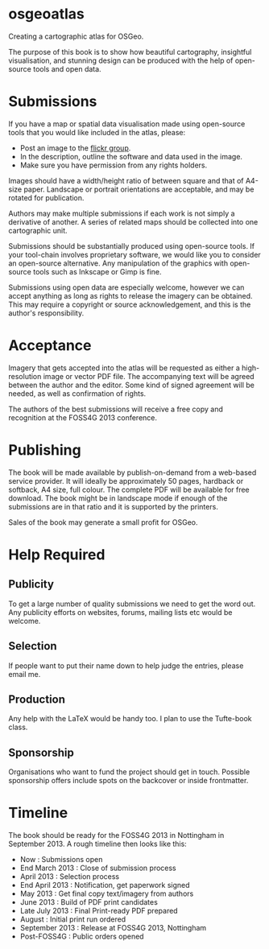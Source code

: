 osgeoatlas
==========

Creating a cartographic atlas for OSGeo.

The purpose of this book is to show how
beautiful cartography, insightful visualisation, and stunning design
can be produced with the help of open-source tools and open data.


Submissions
===========

If you have a map or spatial data visualisation made using open-source tools
that you would like included in the atlas, please:

 * Post an image to the [flickr group](http://www.flickr.com/groups/osgeomaps/).
 * In the description, outline the software and data used in the image.
 * Make sure you have permission from any rights holders.

Images should have a width/height ratio of between square and that of
A4-size paper. Landscape or portrait orientations are acceptable, and 
may be rotated for publication.

Authors may make multiple submissions if each work is not simply a 
derivative of another. A series of related maps should be collected into
one cartographic unit.

Submissions should be substantially produced using open-source tools.
If your tool-chain involves proprietary software, we would like you 
to consider an open-source alternative. Any manipulation of the graphics
with open-source tools such as Inkscape or Gimp is fine.

Submissions using open data are especially welcome, however we can
accept anything as long as rights to release the imagery can be
obtained. This may require a copyright or source acknowledgement, and
this is the author's responsibility.

Acceptance
==========

Imagery that gets accepted into the atlas will be requested as either 
a high-resolution image or vector PDF file. The accompanying text will
be agreed between the author and the editor. Some kind of signed agreement
will be needed, as well as confirmation of rights.

The authors of the best submissions will receive a free copy and 
recognition at the FOSS4G 2013 conference.

Publishing
==========

The book will be made available by publish-on-demand from a web-based
service provider. It will ideally be approximately 50 pages, hardback
or softback, A4 size, full colour. The complete PDF will be available
for free download. The book might be in landscape mode if enough of
the submissions are in that ratio and it is supported by the printers.

Sales of the book may generate a small profit for OSGeo.

Help Required
=============

Publicity
---------

To get a large number of quality submissions we need to get the word out.
Any publicity efforts on websites, forums, mailing lists etc would be
welcome.

Selection
---------

If people want to put their name down to help judge the entries, please
email me.

Production
----------

Any help with the LaTeX would be handy too. I plan to use the
Tufte-book class.

Sponsorship
-----------

Organisations who want to fund the project should get in touch. Possible 
sponsorship offers include spots on the backcover or inside frontmatter.

Timeline
========

The book should be ready for the FOSS4G 2013 in Nottingham in September 
2013. A rough timeline then looks like this:

 * Now : Submissions open
 * End March 2013 : Close of submission process
 * April 2013 : Selection process
 * End April 2013 : Notification, get paperwork signed
 * May 2013 : Get final copy text/imagery from authors
 * June 2013 : Build of PDF print candidates
 * Late July 2013 : Final Print-ready PDF prepared
 * August : Initial print run ordered
 * September 2013 : Release at FOSS4G 2013, Nottingham
 * Post-FOSS4G : Public orders opened

